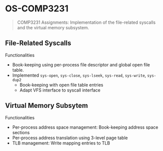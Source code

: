 # OS-COMP3231
> COMP3231 Assignments: Implementation of the file-related syscalls and the virtual memory subsystem.

## File-Related Syscalls

Functionalities

* Book-keeping using per-process file descriptor and global open file table.
* Implemented `sys-open`, `sys-close`, `sys-lseek`, `sys-read`, `sys-write`, `sys-dup2`
    * Book-keeping with open file table entries
    * Adapt VFS interface to syscall interface

## Virtual Memory Subsytem

Functionalities

* Per-process address space management: Book-keeping address space sections
* Per-process address translation using 3-level page table
* TLB management: Write mapping entries to TLB

